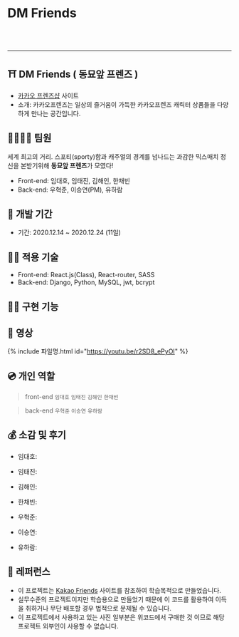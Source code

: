 # DM Friends

<br><br>

---

## ⛩ DM Friends ( 동묘앞 프렌즈 )

- [카카오 프렌즈샵](https://store.kakaofriends.com/kr/index) 사이트
- 소개: 카카오프렌즈는 일상의 즐거움이 가득한 카카오프렌즈 캐릭터 상품들을 다양하게 만나는 공간입니다.

## 👨‍👩‍👧‍👦 팀원

세계 최고의 거리. 스포티(sporty)함과 캐주얼의 경계를 넘나드는 과감한 믹스매치 정신을 본받기위해 **동묘앞 프렌즈**가 모였다!

- Front-end: 임대호, 임태진, 김해인, 한채빈
- Back-end: 우혁준, 이승연(PM), 유하람

## 📅 개발 기간

- 기간: 2020.12.14 ~ 2020.12.24 (11일)

## 🧑‍💻 적용 기술

- Front-end: React.js(Class), React-router, SASS
- Back-end: Django, Python, MySQL, jwt, bcrypt

## 💁‍♀️ 구현 기능

## 🎥 영상

 {% include 파일명.html id="https://youtu.be/r2SD8_ePyOI" %}

## 💿 개인 역할

> front-end
> `임대호` 
> `임태진` 
> `김해인` 
> `한채빈`

> back-end
> `우혁준` 
> `이승연` 
> `유하람`

## 💰 소감 및 후기

- 임대호:

- 임태진:

- 김해인:

- 한채빈:

- 우혁준:

- 이승연:

- 유하람:

## 💎 레퍼런스

- 이 프로젝트는 [Kakao Friends](https://store.kakaofriends.com/kr/index) 사이트를 참조하여 학습목적으로 만들었습니다.
- 실무수준의 프로젝트이지만 학습용으로 만들었기 때문에 이 코드를 활용하여 이득을 취하거나 무단 배포할 경우 법적으로 문제될 수 있습니다.
- 이 프로젝트에서 사용하고 있는 사진 일부분은 위코드에서 구매한 것 이므로 해당 프로젝트 외부인이 사용할 수 없습니다.
